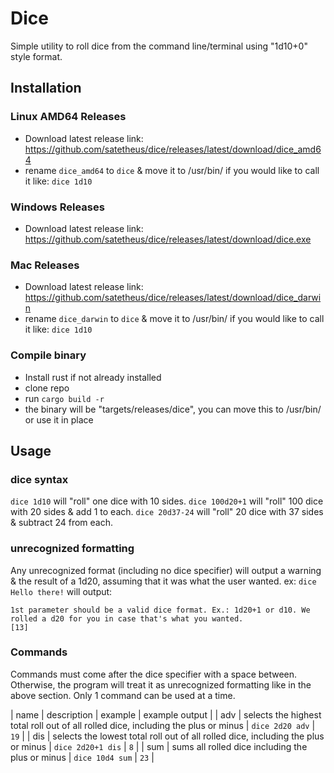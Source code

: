 # Dice
Simple utility to roll dice from the command line/terminal using "1d10+0" style format.

## Installation
### Linux AMD64 Releases
  - Download latest release link: https://github.com/satetheus/dice/releases/latest/download/dice_amd64
  - rename `dice_amd64` to `dice` & move it to /usr/bin/ if you would like to call it like: `dice 1d10`

### Windows Releases
  - Download latest release link: https://github.com/satetheus/dice/releases/latest/download/dice.exe

### Mac Releases
  - Download latest release link: https://github.com/satetheus/dice/releases/latest/download/dice_darwin
  - rename `dice_darwin` to `dice` & move it to /usr/bin/ if you would like to call it like: `dice 1d10`

### Compile binary
  - Install rust if not already installed
  - clone repo
  - run `cargo build -r`
  - the binary will be "targets/releases/dice", you can move this to /usr/bin/ or use it in place

## Usage
### dice syntax
`dice 1d10` will "roll" one dice with 10 sides.
`dice 100d20+1` will "roll" 100 dice with 20 sides & add 1 to each.
`dice 20d37-24` will "roll" 20 dice with 37 sides & subtract 24 from each.

### unrecognized formatting
Any unrecognized format (including no dice specifier) will output a warning & the result of a 1d20, assuming that it was what the user wanted.
ex: `dice Hello there!` will output:
```
1st parameter should be a valid dice format. Ex.: 1d20+1 or d10. We rolled a d20 for you in case that's what you wanted.
[13]
```

### Commands
Commands must come after the dice specifier with a space between. Otherwise, the program will treat it as unrecognized formatting like in the above section.
Only 1 command can be used at a time.

| name | description                                                                        | example           | example output |
| adv  | selects the highest total roll out of all rolled dice, including the plus or minus | `dice 2d20 adv`   | `19`           |
| dis  | selects the lowest total roll out of all rolled dice, including the plus or minus  | `dice 2d20+1 dis` | `8`            |
| sum  | sums all rolled dice including the plus or minus                                   | `dice 10d4 sum`   | `23`           |
